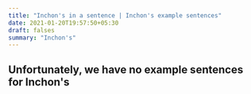 ```yaml
---
title: "Inchon's in a sentence | Inchon's example sentences"
date: 2021-01-20T19:57:50+05:30
draft: falses
summary: "Inchon's"
---
```

## Unfortunately, we have no example sentences for Inchon's                 

